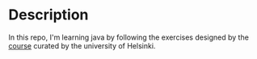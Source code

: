 # Description
In this repo, I'm learning java by following the exercises designed by the [course](https://java-programming.mooc.fi/) curated by the university of Helsinki.
